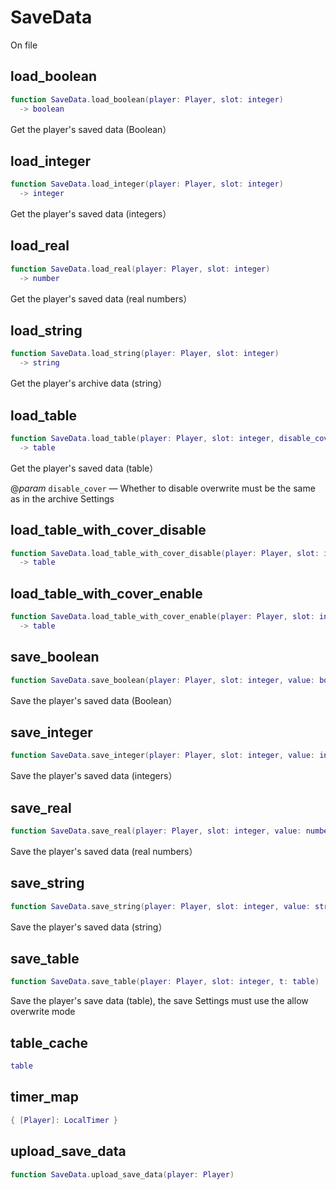 # SaveData

On file

## load_boolean

```lua
function SaveData.load_boolean(player: Player, slot: integer)
  -> boolean
```

 Get the player's saved data (Boolean）
## load_integer

```lua
function SaveData.load_integer(player: Player, slot: integer)
  -> integer
```

 Get the player's saved data (integers）
## load_real

```lua
function SaveData.load_real(player: Player, slot: integer)
  -> number
```

 Get the player's saved data (real numbers）
## load_string

```lua
function SaveData.load_string(player: Player, slot: integer)
  -> string
```

 Get the player's archive data (string）
## load_table

```lua
function SaveData.load_table(player: Player, slot: integer, disable_cover: boolean)
  -> table
```

 Get the player's saved data (table）

@*param* `disable_cover` — Whether to disable overwrite must be the same as in the archive Settings
## load_table_with_cover_disable

```lua
function SaveData.load_table_with_cover_disable(player: Player, slot: integer)
  -> table
```

## load_table_with_cover_enable

```lua
function SaveData.load_table_with_cover_enable(player: Player, slot: integer)
  -> table
```

## save_boolean

```lua
function SaveData.save_boolean(player: Player, slot: integer, value: boolean)
```

 Save the player's saved data (Boolean）
## save_integer

```lua
function SaveData.save_integer(player: Player, slot: integer, value: integer)
```

 Save the player's saved data (integers）
## save_real

```lua
function SaveData.save_real(player: Player, slot: integer, value: number)
```

 Save the player's saved data (real numbers）
## save_string

```lua
function SaveData.save_string(player: Player, slot: integer, value: string)
```

 Save the player's saved data (string）
## save_table

```lua
function SaveData.save_table(player: Player, slot: integer, t: table)
```

 Save the player's save data (table), the save Settings must use the allow overwrite mode
## table_cache

```lua
table
```

## timer_map

```lua
{ [Player]: LocalTimer }
```

## upload_save_data

```lua
function SaveData.upload_save_data(player: Player)
```


